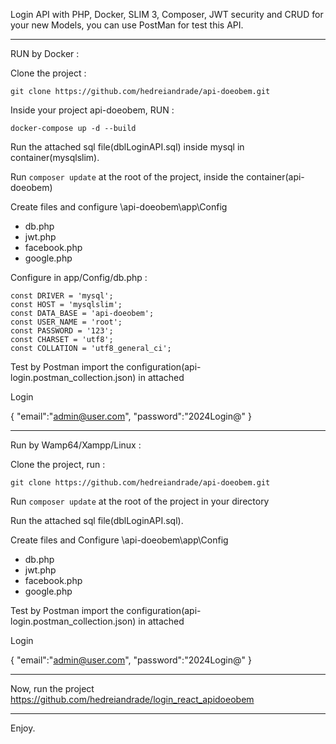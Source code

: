Login API with PHP, Docker, SLIM 3, Composer, JWT security and CRUD for your new Models, you can use PostMan for test this API.

---------------------------------------------------------------------------------------------

RUN by Docker : 

Clone the project :

```
git clone https://github.com/hedreiandrade/api-doeobem.git
```

Inside your project api-doeobem, RUN :

```
docker-compose up -d --build
```

Run the attached sql file(dblLoginAPI.sql) inside mysql in container(mysqlslim).

Run ```composer update``` at the root of the project, inside the container(api-doeobem)

Create files and configure \api-doeobem\app\Config
- db.php
- jwt.php
- facebook.php
- google.php

Configure in app/Config/db.php :

	const DRIVER = 'mysql';
	const HOST = 'mysqlslim';
	const DATA_BASE = 'api-doeobem';
	const USER_NAME = 'root';
	const PASSWORD = '123';
	const CHARSET = 'utf8';
	const COLLATION = 'utf8_general_ci';

Test by Postman import the configuration(api-login.postman_collection.json) in attached

Login

{
	"email":"admin@user.com",
	"password":"2024Login@"
}

---------------------------------------------------------------------------------------------

Run by Wamp64/Xampp/Linux :

Clone the project, run :

```
git clone https://github.com/hedreiandrade/api-doeobem.git 
```

Run ```composer update``` at the root of the project in your directory

Run the attached sql file(dblLoginAPI.sql).

Create files and Configure \api-doeobem\app\Config
- db.php
- jwt.php
- facebook.php
- google.php

Test by Postman import the configuration(api-login.postman_collection.json) in attached

Login

{
	"email":"admin@user.com",
	"password":"2024Login@"
}

---------------------------------------------------------------------------------------------

Now, run the project https://github.com/hedreiandrade/login_react_apidoeobem

---------------------------------------------------------------------------------------------

Enjoy.
